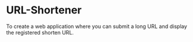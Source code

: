 # URL-Shortener
To create a web application where you can submit a long URL and display the registered shorten URL.
